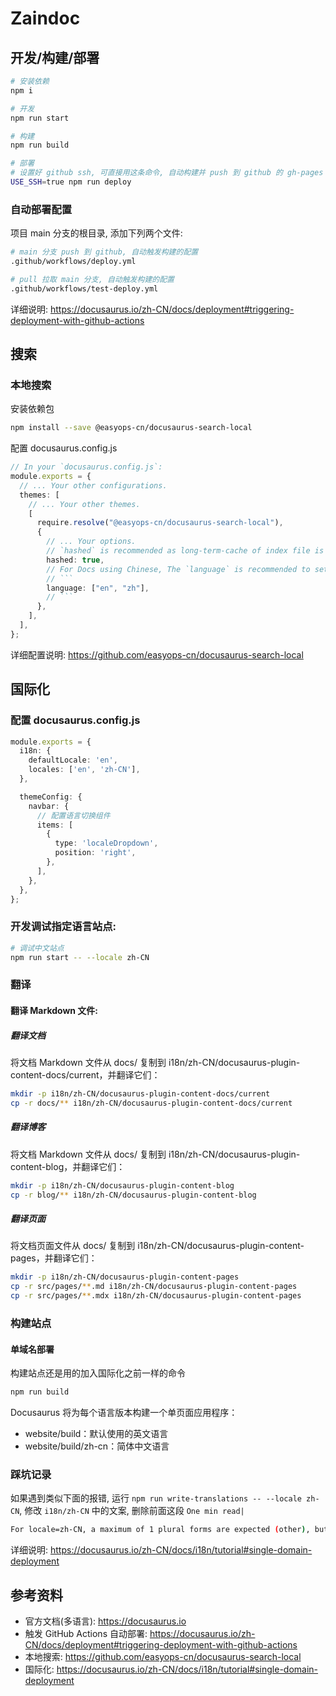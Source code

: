 # Zaindoc

## 开发/构建/部署

```bash
# 安装依赖
npm i

# 开发
npm run start

# 构建
npm run build

# 部署
# 设置好 github ssh, 可直接用这条命令, 自动构建并 push 到 github 的 gh-pages 分支中触发页面更新
USE_SSH=true npm run deploy
```

### 自动部署配置

项目 main 分支的根目录, 添加下列两个文件:

```bash
# main 分支 push 到 github, 自动触发构建的配置
.github/workflows/deploy.yml

# pull 拉取 main 分支, 自动触发构建的配置
.github/workflows/test-deploy.yml
```

详细说明: https://docusaurus.io/zh-CN/docs/deployment#triggering-deployment-with-github-actions

## 搜索

### 本地搜索

安装依赖包

```bash
npm install --save @easyops-cn/docusaurus-search-local
```

配置 docusaurus.config.js

```ts
// In your `docusaurus.config.js`:
module.exports = {
  // ... Your other configurations.
  themes: [
    // ... Your other themes.
    [
      require.resolve("@easyops-cn/docusaurus-search-local"),
      {
        // ... Your options.
        // `hashed` is recommended as long-term-cache of index file is possible.
        hashed: true,
        // For Docs using Chinese, The `language` is recommended to set to:
        // ```
        language: ["en", "zh"],
        // ```
      },
    ],
  ],
};
```

详细配置说明: https://github.com/easyops-cn/docusaurus-search-local

## 国际化

### 配置 docusaurus.config.js

```ts
module.exports = {
  i18n: {
    defaultLocale: 'en',
    locales: ['en', 'zh-CN'],
  },

  themeConfig: {
    navbar: {
      // 配置语言切换组件
      items: [
        {
          type: 'localeDropdown',
          position: 'right',
        },
      ],
    },
  },
};
```

### 开发调试指定语言站点:

```bash
# 调试中文站点
npm run start -- --locale zh-CN
```

### 翻译

#### 翻译 Markdown 文件:

##### 翻译文档

将文档 Markdown 文件从 docs/ 复制到 i18n/zh-CN/docusaurus-plugin-content-docs/current，并翻译它们：

```bash
mkdir -p i18n/zh-CN/docusaurus-plugin-content-docs/current
cp -r docs/** i18n/zh-CN/docusaurus-plugin-content-docs/current
```

##### 翻译博客

将文档 Markdown 文件从 docs/ 复制到 i18n/zh-CN/docusaurus-plugin-content-blog，并翻译它们：

```bash
mkdir -p i18n/zh-CN/docusaurus-plugin-content-blog
cp -r blog/** i18n/zh-CN/docusaurus-plugin-content-blog
```

##### 翻译页面

将文档页面文件从 docs/ 复制到 i18n/zh-CN/docusaurus-plugin-content-pages，并翻译它们：

```bash
mkdir -p i18n/zh-CN/docusaurus-plugin-content-pages
cp -r src/pages/**.md i18n/zh-CN/docusaurus-plugin-content-pages
cp -r src/pages/**.mdx i18n/zh-CN/docusaurus-plugin-content-pages
```

### 构建站点

#### 单域名部署

构建站点还是用的加入国际化之前一样的命令

```bash
npm run build
```

Docusaurus 将为每个语言版本构建一个单页面应用程序：

- website/build：默认使用的英文语言
- website/build/zh-cn：简体中文语言

### 踩坑记录

如果遇到类似下面的报错, 运行 `npm run write-translations -- --locale zh-CN`, 修改 `i18n/zh-CN` 中的文案, 删除前面这段 `One min read|`

```bash
For locale=zh-CN, a maximum of 1 plural forms are expected (other), but the message contains 2: One min read|1 min read
```

详细说明: https://docusaurus.io/zh-CN/docs/i18n/tutorial#single-domain-deployment

## 参考资料

- 官方文档(多语言): https://docusaurus.io
- 触发 GitHub Actions 自动部署: https://docusaurus.io/zh-CN/docs/deployment#triggering-deployment-with-github-actions
- 本地搜索: https://github.com/easyops-cn/docusaurus-search-local
- 国际化: https://docusaurus.io/zh-CN/docs/i18n/tutorial#single-domain-deployment
